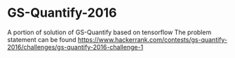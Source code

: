 # GS-Quantify-2016
A portion of solution of GS-Quantify based on tensorflow
The problem statement can be found https://www.hackerrank.com/contests/gs-quantify-2016/challenges/gs-quantify-2016-challenge-1

